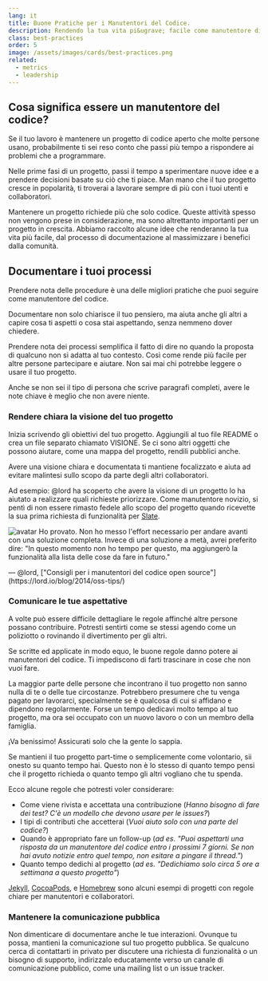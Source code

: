 ```yaml
---
lang: it
title: Buone Pratiche per i Manutentori del Codice.
description: Rendendo la tua vita pi&ugrave; facile come manutentore di codice open source, dal processo di documentazione al massimizzare i benefici dalla comunit&agrave;.
class: best-practices
order: 5
image: /assets/images/cards/best-practices.png
related:
  - metrics
  - leadership
---
```


## Cosa significa essere un manutentore del codice?

Se il tuo lavoro &egrave; mantenere un progetto di codice aperto che molte persone usano, probabilmente ti sei reso conto che passi pi&ugrave; tempo a rispondere ai problemi che a programmare.

Nelle prime fasi di un progetto, passi il tempo a sperimentare nuove idee e a prendere decisioni basate su ci&ograve; che ti piace. Man mano che il tuo progetto cresce in popolarit&agrave;, ti troverai a lavorare sempre di pi&ugrave; con i tuoi utenti e collaboratori.

Mantenere un progetto richiede pi&ugrave; che solo codice. Queste attivit&agrave; spesso non vengono prese in considerazione, ma sono altrettanto importanti per un progetto in crescita. Abbiamo raccolto alcune idee che renderanno la tua vita pi&ugrave; facile, dal processo di documentazione al massimizzare i benefici dalla comunit&agrave;.

## Documentare i tuoi processi

Prendere nota delle procedure &egrave; una delle migliori pratiche che puoi seguire come manutentore del codice.

Documentare non solo chiarisce il tuo pensiero, ma aiuta anche gli altri a capire cosa ti aspetti o cosa stai aspettando, senza nemmeno dover chiedere.

Prendere nota dei processi semplifica il fatto di dire no quando la proposta di qualcuno non si adatta al tuo contesto. Cos&igrave; come rende pi&ugrave; facile per altre persone partecipare e aiutare. Non sai mai chi potrebbe leggere o usare il tuo progetto.

Anche se non sei il tipo di persona che scrive paragrafi completi, avere le note chiave &egrave; meglio che non avere niente.

### Rendere chiara la visione del tuo progetto

Inizia scrivendo gli obiettivi del tuo progetto. Aggiungili al tuo file README o crea un file separato chiamato VISIONE. Se ci sono altri oggetti che possono aiutare, come una mappa del progetto, rendili pubblici anche.

Avere una visione chiara e documentata ti mantiene focalizzato e aiuta ad evitare malintesi sullo scopo da parte degli altri collaboratori.

Ad esempio:
@lord ha scoperto che avere la visione di un progetto lo ha aiutato a realizzare quali richieste priorizzare. Come manutentore novizio, si pent&igrave; di non essere rimasto fedele allo scopo del progetto quando ricevette la sua prima richiesta di funzionalit&agrave; per [Slate](https://github.com/lord/slate).

<aside markdown="1" class="pquote">
  <img src="https://avatars.githubusercontent.com/lord?s=180" class="pquote-avatar" alt="avatar">
  Ho provato. Non ho messo l'effort necessario per andare avanti con una soluzione completa. Invece di una soluzione a met&agrave;, avrei preferito dire: "In questo momento non ho tempo per questo, ma aggiunger&ograve; la funzionalit&agrave; alla lista delle cose da fare in futuro."
  <p markdown="1" class="pquote-credit">
— @lord, ["Consigli per i manutentori del codice open source"](https://lord.io/blog/2014/oss-tips/)
  </p>
</aside>

### Comunicare le tue aspettative

A volte pu&ograve; essere difficile dettagliare le regole affinché altre persone possano contribuire. Potresti sentirti come se stessi agendo come un poliziotto o rovinando il divertimento per gli altri.

Se scritte ed applicate in modo equo, le buone regole danno potere ai manutentori del codice. Ti impediscono di farti trascinare in cose che non vuoi fare.

La maggior parte delle persone che incontrano il tuo progetto non sanno nulla di te o delle tue circostanze. Potrebbero presumere che tu venga pagato per lavorarci, specialmente se &egrave; qualcosa di cui si affidano e dipendono regolarmente. Forse un tempo dedicavi molto tempo al tuo progetto, ma ora sei occupato con un nuovo lavoro o con un membro della famiglia.

¡Va benissimo! Assicurati solo che la gente lo sappia.

Se mantieni il tuo progetto part-time o semplicemente come volontario, sii onesto su quanto tempo hai. Questo non &egrave; lo stesso di quanto tempo pensi che il progetto richieda o quanto tempo gli altri vogliano che tu spenda.

Ecco alcune regole che potresti voler considerare:

* Come viene rivista e accettata una contribuzione (_Hanno bisogno di fare dei test? C'&egrave; un modello che devono usare per le issues?_)
* I tipi di contributi che accetterai (_Vuoi aiuto solo con una parte del codice?_)
* Quando &egrave; appropriato fare un follow-up (_ad es. "Puoi aspettarti una risposta da un manutentore del codice entro i prossimi 7 giorni. Se non hai avuto notizie entro quel tempo, non esitare a pingare il thread."_)
* Quanto tempo dedichi al progetto (_ad es. "Dedichiamo solo circa 5 ore a settimana a questo progetto"_)

[Jekyll](https://github.com/jekyll/jekyll/tree/master/docs), [CocoaPods](https://github.com/CocoaPods/CocoaPods/wiki/Communication-&-Design-Rules), e [Homebrew](https://github.com/Homebrew/brew/blob/bbed7246bc5c5b7acb8c1d427d10b43e090dfd39/docs/Maintainers-Avoiding-Burnout.md) sono alcuni esempi di progetti con regole chiare per manutentori e collaboratori.

### Mantenere la comunicazione pubblica

Non dimenticare di documentare anche le tue interazioni. Ovunque tu possa, mantieni la comunicazione sul tuo progetto pubblica. Se qualcuno cerca di contattarti in privato per discutere una richiesta di funzionalit&agrave; o un bisogno di supporto, indirizzalo educatamente verso un canale di comunicazione pubblico, come una mailing list o un issue tracker.

